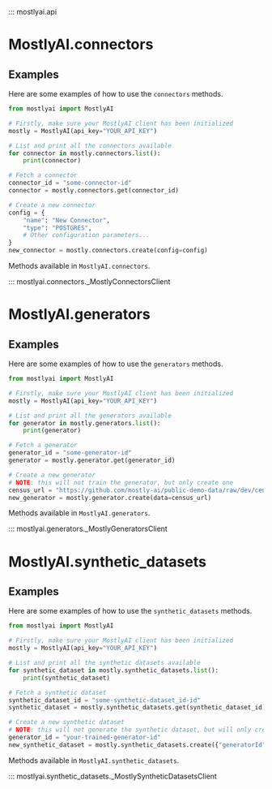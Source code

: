 ::: mostlyai.api

# MostlyAI.connectors

## Examples

Here are some examples of how to use the `connectors` methods.

```python
from mostlyai import MostlyAI

# Firstly, make sure your MostlyAI client has been initialized
mostly = MostlyAI(api_key="YOUR_API_KEY")

# List and print all the connectors available
for connector in mostly.connectors.list():
    print(connector)

# Fetch a connector
connector_id = "some-connector-id"
connector = mostly.connectors.get(connector_id)

# Create a new connector
config = {
    "name": "New Connector",
    "type": "POSTGRES",
    # Other configuration parameters...
}
new_connector = mostly.connectors.create(config=config)
```

Methods available in `MostlyAI.connectors`.

::: mostlyai.connectors._MostlyConnectorsClient

# MostlyAI.generators

## Examples

Here are some examples of how to use the `generators` methods.

```python
from mostlyai import MostlyAI

# Firstly, make sure your MostlyAI client has been initialized
mostly = MostlyAI(api_key="YOUR_API_KEY")

# List and print all the generators available
for generator in mostly.generators.list():
    print(generator)

# Fetch a generator
generator_id = "some-generator-id"
generator = mostly.generator.get(generator_id)

# Create a new generator
# NOTE: this will not train the generator, but only create one
census_url = "https://github.com/mostly-ai/public-demo-data/raw/dev/census/census.csv.gz"
new_generator = mostly.generator.create(data=census_url)
```

Methods available in `MostlyAI.generators`.

::: mostlyai.generators._MostlyGeneratorsClient

# MostlyAI.synthetic_datasets

## Examples

Here are some examples of how to use the `synthetic_datasets` methods.

```python
from mostlyai import MostlyAI

# Firstly, make sure your MostlyAI client has been initialized
mostly = MostlyAI(api_key="YOUR_API_KEY")

# List and print all the synthetic datasets available
for synthetic_dataset in mostly.synthetic_datasets.list():
    print(synthetic_dataset)

# Fetch a synthetic dataset
synthetic_dataset_id = "some-synthetic-dataset_id-id"
synthetic_dataset = mostly.synthetic_datasets.get(synthetic_dataset_id)

# Create a new synthetic dataset
# NOTE: this will not generate the synthetic dataset, but will only create the corresponding job for it
generator_id = "your-trained-generator-id"
new_synthetic_dataset = mostly.synthetic_datasets.create({"generatorId": generator_id})
```

Methods available in `MostlyAI.synthetic_datasets`.

::: mostlyai.synthetic_datasets._MostlySyntheticDatasetsClient
